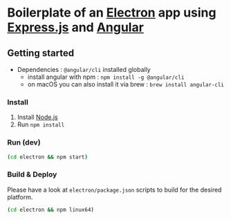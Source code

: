 # Boilerplate of an [**E**lectron](https://electron.atom.io/) app using [**E**xpress.js](http://expressjs.com) and [**A**ngular](https://angular.io)

## Getting started

- Dependencies : `@angular/cli` installed globally
    - install angular with npm : `npm install -g @angular/cli`
    - on macOS you can also install it via brew : `brew install angular-cli`

### Install

1. Install [Node.js](https://nodejs.org)
2. Run `npm install`

### Run (dev)

```bash
(cd electron && npm start)
```

### Build & Deploy

Please have a look at `electron/package.json` scripts to build for the desired platform.

```bash
(cd electron && npm linux64)
```

